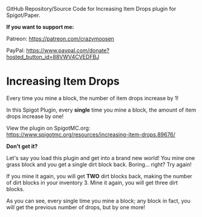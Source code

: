GitHub Repository/Source Code for Increasing Item Drops plugin for Spigot/Paper.


**If you want to support me:**

Patreon: https://patreon.com/crazymoosen

PayPal: https://www.paypal.com/donate?hosted_button_id=88VWV4CVEDFBJ

# Increasing Item Drops
Every time you mine a block, the number of item drops increase by 1!

In this Spigot Plugin, every **single** time you mine a block, the amount of item drops increase by one!

View the plugin on SpigotMC.org: https://www.spigotmc.org/resources/increasing-item-drops.89676/

**Don't get it?**

Let's say you load this plugin and get into a brand new world!
You mine one grass block and you get a single dirt block back.
Boring... right?
Try again!

If you mine it again, you will get **TWO** dirt blocks back, making the number of dirt blocks in your inventory 3.
Mine it again, you will get three dirt blocks.

As you can see, every single time you mine a block; any block in fact, you will get the previous number of drops, but by one more!

